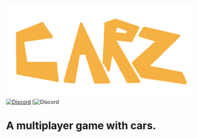 [![CarZ-Logo](CarZ.png)](https://github.com/f3jry/CarZ/) <br>
[![Discord](https://img.shields.io/discord/735157161872850944?label=discord&logo=discord&logoColor=white)](https://discord.gg/tXekztz/) 
[![Discord](https://img.shields.io/github/stars/f3jry/CarZ)
# A multiplayer game with cars.
